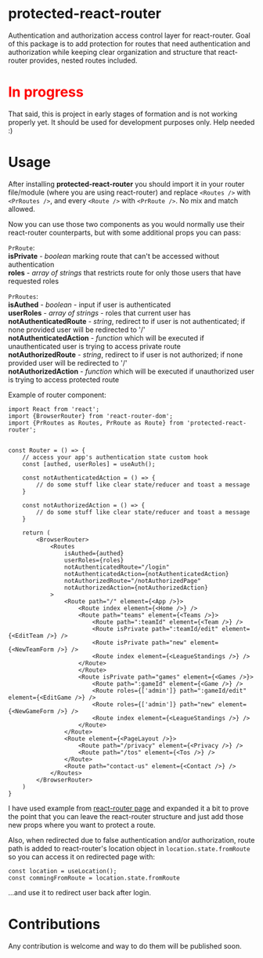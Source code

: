 # protected-react-router
Authentication and authorization access control layer for react-router.
Goal of this package is to add protection for routes that need authentication and authorization while keeping clear organization and structure that react-router provides, nested routes included.

# <span style="color:red">In progress</span>
That said, this is project in early stages of formation and is not working properly yet. It should be used for development purposes only.
Help needed :)

# Usage
After installing **protected-react-router** you should import it in your router file/module
(where you are using react-router) and replace `<Routes />` with `<PrRoutes />`,
and every `<Route />` with `<PrRoute />`. No mix and match allowed.

Now you can use those two components as you would normally use their react-router counterparts, but with some additional props you can pass:

`PrRoute`:  
**isPrivate** - _boolean_ marking route that can't be accessed without authentication  
**roles** - _array of strings_ that restricts route for only those users that have requested roles


`PrRoutes`:  
**isAuthed** - _boolean_ - input if user is authenticated  
**userRoles** - _array of strings_ - roles that current user has  
**notAuthenticatedRoute** - _string_, redirect to if user is not authenticated; if none provided user will be redirected to '/'  
**notAuthenticatedAction** - _function_ which will be executed if unauthenticated user is trying to access private route  
**notAuthorizedRoute** - _string_, redirect to if user is not authorized; if none provided user will be redirected to '/'  
**notAuthorizedAction** - _function_ which will be executed if unauthorized user is trying to access protected route


Example of router component:
```
import React from 'react';
import {BrowserRouter} from 'react-router-dom';
import {PrRoutes as Routes, PrRoute as Route} from 'protected-react-router';


const Router = () => {
    // access your app's authentication state custom hook
    const [authed, userRoles] = useAuth();
    
    const notAuthenticatedAction = () => {
        // do some stuff like clear state/reducer and toast a message
    }
    
    const notAuthorizedAction = () => {
        // do some stuff like clear state/reducer and toast a message
    }

    return (
        <BrowserRouter>
            <Routes
                isAuthed={authed}
                userRoles={roles} 
                notAuthenticatedRoute="/login"
                notAuthenticatedAction={notAuthenticatedAction}
                notAuthorizedRoute="/notAuthorizedPage"
                notAuthorizedAction={notAuthorizedAction}
            >
                <Route path="/" element={<App />}>
                    <Route index element={<Home />} />
                    <Route path="teams" element={<Teams />}>
                        <Route path=":teamId" element={<Team />} />
                        <Route isPrivate path=":teamId/edit" element={<EditTeam />} />
                        <Route isPrivate path="new" element={<NewTeamForm />} />
                        <Route index element={<LeagueStandings />} />
                    </Route>
                    </Route>
                    <Route isPrivate path="games" element={<Games />}>
                        <Route path=":gameId" element={<Game />} />
                        <Route roles={['admin']} path=":gameId/edit" element={<EditGame />} />
                        <Route roles={['admin']} path="new" element={<NewGameForm />} />
                        <Route index element={<LeagueStandings />} />
                    </Route>
                </Route>
                <Route element={<PageLayout />}>
                    <Route path="/privacy" element={<Privacy />} />
                    <Route path="/tos" element={<Tos />} />
                </Route>
                <Route path="contact-us" element={<Contact />} />
            </Routes>
        </BrowserRouter>
    )
}
```
I have used example from [react-router page](https://reactrouter.com/en/main/start/concepts) and expanded it a bit to prove the point that you can leave the react-router structure and just add those new props where you want to protect a route.

Also, when redirected due to false authentication and/or authorization, route path is added to react-router's location object in `location.state.fromRoute`
so you can access it on redirected page with:
```
const location = useLocation();
const commingFromRoute = location.state.fromRoute
```
...and use it to redirect user back after login.

# Contributions
Any contribution is welcome and way to do them will be published soon. 
